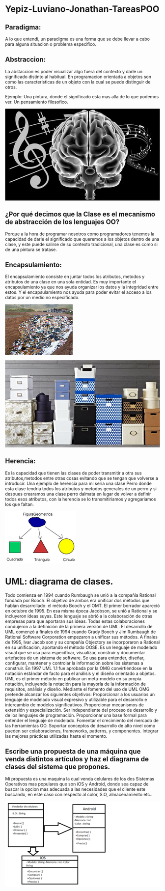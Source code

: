 # Yepiz-Luviano-Jonathan-TareasPOO

## Paradigma: 
A lo que entendi, un paradigma es una forma que se debe llevar a cabo para alguna situacion o problema especifico.

## Abstraccion:
La abstaccion es poder visualizar algo fuera del contexto y darle un significado distinto al habitual. En programacion orientada a objetos son como las caracteristicas de un objeto con la cual se puede distinguir de otros.

Ejemplo: Una pintura, donde el significado esta mas alla de lo que podemos ver.
Un pensamiento filosofico.

![Sin ecapsulamiento](./Imagenes/Pensamiento.jpg)

## ¿Por qué decimos que la Clase es el mecanismo de abstracción de los lenguajes OO? 
Porque a la hora de programar nosotros como programadores tenemos la capacidad de darle el significado que queremos a los objetos dentro de una clase, y este puede salirse de su contexto tradicional, una clase es como si de una pintura se tratase.

## Encapsulamiento:
El encapsulamiento consiste en juntar todos los atributos, metodos y atributos de una clase en una sola entidad. Es muy importante el encapsulamiento ya que nos ayuda organizar los datos y la integridad entre estos. Y el encapsulamiento nos ayuda para poder evitar el acceso a los datos por un medio no especificado.


![Sin ecapsulamiento](./Imagenes/Sin_encapsulamiento.jpg)

![Con encapsulamiento](./Imagenes/Objetos.jpg)


## Herencia:
Es la capacidad que tienen las clases de poder transmitir a otra sus atributos,metodos entre otras cosas evitando que se tengan que volverse a introducir. Una ejemplo de herencia para mi seria una clase Perro donde esta clase tendria todos los atributos y metodos generales de un perro y si despues crearamos una clase perro dalmata en lugar de volver a definir todos esos atributos, con la herencia se lo transmitiriamos y agregariamos los que faltan.

![](./Imagenes/Herencia.jpg)

# UML: diagrama de clases.
Todo comienza en 1994 cuando Rumbaugh se unió a la compañía Rational fundada por Booch. El objetivo de ambos era unificar dos métodos que habían desarrollado: el método Booch y el OMT. 
El primer borrador apareció en octubre de 1995. En esa misma época Jacobson, se unió a Rational y se incluyeron ideas suyas. Este lenguaje se abrió a la colaboración de otras empresas para que aportaran sus ideas. Todas estas colaboraciones condujeron a la definición de la primera versión de UML. 
El desarrollo de UML comenzó a finales de 1994 cuando Grady Booch y Jim Rumbaugh de Rational Software Corporation empezaron a unificar sus métodos. A finales de 1995, Ivar Jacob son y su compañía Objectory se incorporaron a Rational en su unificación, aportando el método OOSE.
Es un lenguaje de modelado visual que se usa para especificar, visualizar, construir y documentar artefactos de un sistema de software. Se usa para entender, diseñar, configurar, mantener y controlar la información sobre los sistemas a construir.
En 1997 UML 1.1 fue aprobada por la OMG convirtiéndose en la notación estándar de facto para el análisis y el diseño orientado a objetos.
UML es el primer método en publicar un meta-modelo en su propia notación, incluyendo la notación para la mayoría de la información de requisitos, análisis y diseño.
Mediante el fomento del uso de UML OMG pretende alcanzar los siguientes objetivos:
Proporcionar a los usuarios un lenguaje de modelado visual expresivo y utilizable para el desarrollo e intercambio de modelos significativos.
Proporcionar mecanismos de extensión y especialización.
Ser independiente del proceso de desarrollo y de los lenguajes de programación.
Proporcionar una base formal para entender el lenguaje de modelado.
Fomentar el crecimiento del mercado de las herramientas OO.
Soportar conceptos de desarrollo de alto nivel como pueden ser colaboraciones, frameworks, patterns, y componentes.
Integrar las mejores prácticas utilizadas hasta el momento.

## Escribe una propuesta de una máquina que venda distintos artículos y haz el diagrama de clases del sistema que propones. 
Mi propuesta es una maquina la cual venda celulares de los dos Sistemas Operativos mas populares que son iOS y Android, donde sea capaz de buscar la opcion mas adecuada a las necesidades que el cliente este buscando, en este caso con respecto al color, S.O, almacenamiento etc..

![Diagrama](./Imagenes/Diagrama.png)

